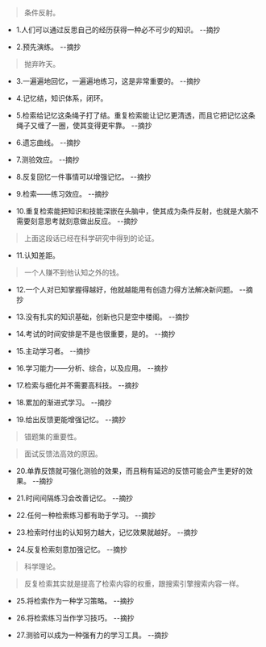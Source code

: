 >条件反射。

- 1.人们可以通过反思自己的经历获得一种必不可少的知识。 --摘抄

- 2.预先演练。 --摘抄

>抛弃昨天。

- 3.一遍遍地回忆，一遍遍地练习，这是非常重要的。 --摘抄

- 4.记忆结，知识体系，闭环。

- 5.检索给记忆这条绳子打了结。重复检索能让记忆更清透，而且它把记忆这条绳子又缠了一圈，使其变得更牢靠。 --摘抄

- 6.遗忘曲线。 --摘抄

- 7.测验效应。 --摘抄

- 8.反复回忆一件事情可以增强记忆。 --摘抄

- 9.检索——练习效应。 --摘抄

- 10.重复检索能把知识和技能深嵌在头脑中，使其成为条件反射，也就是大脑不需要刻意思考就刻意做出反应。 --摘抄

>上面这段话已经在科学研究中得到的论证。

- 11.认知差距。

>一个人赚不到他认知之外的钱。

- 12.一个人对已知掌握得越好，他就越能用有创造力得方法解决新问题。 --摘抄

- 13.没有扎实的知识基础，创新也只是空中楼阁。 --摘抄

- 14.考试的时间安排是不是也很重要，是的。 --摘抄

- 15.主动学习者。 --摘抄

- 16.学习能力——分析、综合，以及应用。 --摘抄

- 17.检索与细化并不需要高科技。 --摘抄

- 18.累加的渐进式学习。 --摘抄

- 19.给出反馈更能增强记忆。 --摘抄

>错题集的重要性。

>面试反馈法高效的原因。

- 20.单靠反馈就可强化测验的效果，而且稍有延迟的反馈可能会产生更好的效果。 --摘抄

- 21.时间间隔练习会改善记忆。 --摘抄

- 22.任何一种检索练习都有助于学习。 --摘抄

- 23.检索时付出的认知努力越大，记忆效果就越好。 --摘抄

- 24.反复检索刻意加强记忆。 --摘抄

>科学理论。

>反复检索其实就是提高了检索内容的权重，跟搜索引擎搜索内容一样。

- 25.将检索作为一种学习策略。 --摘抄

- 26.将检索练习当作学习技巧。 --摘抄

- 27.测验可以成为一种强有力的学习工具。 --摘抄
